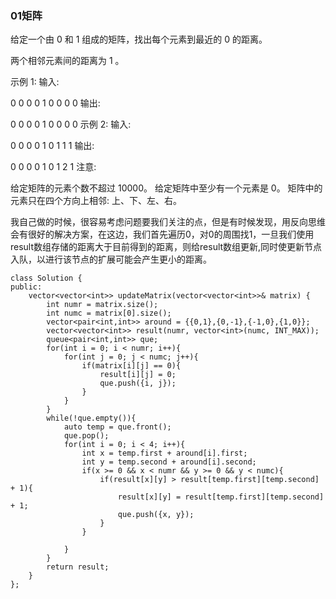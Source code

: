 ### 01矩阵

给定一个由 0 和 1 组成的矩阵，找出每个元素到最近的 0 的距离。

两个相邻元素间的距离为 1 。

示例 1:
输入:

0 0 0
0 1 0
0 0 0
输出:

0 0 0
0 1 0
0 0 0
示例 2:
输入:

0 0 0
0 1 0
1 1 1
输出:

0 0 0
0 1 0
1 2 1
注意:

给定矩阵的元素个数不超过 10000。
给定矩阵中至少有一个元素是 0。
矩阵中的元素只在四个方向上相邻: 上、下、左、右。

我自己做的时候，很容易考虑问题要我们关注的点，但是有时候发现，用反向思维会有很好的解决方案，在这边，我们首先遍历0，对0的周围找1，一旦我们使用result数组存储的距离大于目前得到的距离，则给result数组更新,同时使更新节点入队，以进行该节点的扩展可能会产生更小的距离。

```
class Solution {
public:
    vector<vector<int>> updateMatrix(vector<vector<int>>& matrix) {
        int numr = matrix.size();
        int numc = matrix[0].size();
        vector<pair<int,int>> around = {{0,1},{0,-1},{-1,0},{1,0}};
        vector<vector<int>> result(numr, vector<int>(numc, INT_MAX));
        queue<pair<int,int>> que;
        for(int i = 0; i < numr; i++){
            for(int j = 0; j < numc; j++){
                if(matrix[i][j] == 0){
                    result[i][j] = 0;
                    que.push({i, j});
                }
            }
        }
        while(!que.empty()){
            auto temp = que.front();
            que.pop();
            for(int i = 0; i < 4; i++){
                int x = temp.first + around[i].first;
                int y = temp.second + around[i].second;
                if(x >= 0 && x < numr && y >= 0 && y < numc){
                    if(result[x][y] > result[temp.first][temp.second] + 1){
                        result[x][y] = result[temp.first][temp.second] + 1;
                        que.push({x, y});
                    }
                }

            }
        }
        return result;
    }
};
```


